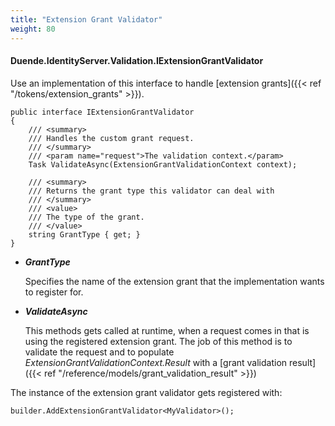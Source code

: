 ```yaml
---
title: "Extension Grant Validator"
weight: 80
---
```


#### Duende.IdentityServer.Validation.IExtensionGrantValidator

Use an implementation of this interface to handle [extension grants]({{< ref "/tokens/extension_grants" >}}).

```
public interface IExtensionGrantValidator
{
    /// <summary>
    /// Handles the custom grant request.
    /// </summary>
    /// <param name="request">The validation context.</param>
    Task ValidateAsync(ExtensionGrantValidationContext context);

    /// <summary>
    /// Returns the grant type this validator can deal with
    /// </summary>
    /// <value>
    /// The type of the grant.
    /// </value>
    string GrantType { get; }
}
```

* ***GrantType***

    Specifies the name of the extension grant that the implementation wants to register for.

* ***ValidateAsync***
    
    This methods gets called at runtime, when a request comes in that is using the registered extension grant.
    The job of this method is to validate the request and to populate *ExtensionGrantValidationContext.Result* with a [grant validation result]({{< ref "/reference/models/grant_validation_result" >}})

The instance of the extension grant validator gets registered with:

```
builder.AddExtensionGrantValidator<MyValidator>();
```